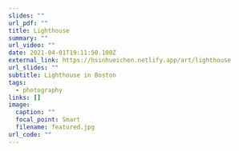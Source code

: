 ```yaml
---
slides: ""
url_pdf: ""
title: Lighthouse
summary: ""
url_video: ""
date: 2021-04-01T19:11:50.100Z
external_link: https://hsinhueichen.netlify.app/art/lighthouse
url_slides: ""
subtitle: Lighthouse in Boston
tags:
  - photography
links: []
image:
  caption: ""
  focal_point: Smart
  filename: featured.jpg
url_code: ""
---
```

